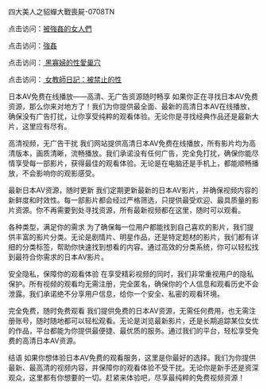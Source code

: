 四大美人之貂蟬大戰喪屍-0708TN

点击访问：<a href="https://heiliaowzu4ur.pages.dev">被強姦的女人們</a>

点击访问：<a href="https://heiliaozj3tjd.pages.dev">強姦</a>

点击访问：<a href="https://heiliaoxqkkct.pages.dev"> 黑寡婦的性愛巢穴</a>

点击访问：<a href="https://heiliaoe8ajia.pages.dev"> 女教師日記：被禁止的性</a>


日本AV免费在线播放——高清、无广告资源随时畅享
如果你正在寻找日本AV免费资源，那么你来对地方了！我们为你提供最全面、最新的高清日本AV在线播放，确保没有广告打扰，让你享受纯粹的观看体验。无论你是寻找经典作品还是最新大片，这里应有尽有。

高清视频，无广告干扰
我们网站提供高清日本AV免费在线播放，所有影片均为高清版本，画质清晰，流畅播放。我们承诺没有任何广告，完全免打扰，确保你能尽情享受每一部影片，获得最佳的观看体验。无论是在电脑还是手机上，都能顺畅播放，不会影响你的观影感受。

最新日本AV资源，随时更新
我们定期更新最新的日本AV影片，并确保视频内容的新鲜度和时效性。每一部影片都会经过严格筛选，只提供最受欢迎、最具质量的影片资源。你不再需要到处寻找资源，所有最新视频都在这里，随时可以观看。

各种类型，满足你的需求
为了确保每一位用户都能找到自己喜欢的影片，我们提供丰富的影片分类。无论是剧情片、明星作品，还是特定题材的影片，我们都有详细的分类标签，帮助你快速找到想看的内容。通过高效的分类系统，你可以轻松找到最符合你需求的日本AV影片。

安全隐私，保障你的观看体验
在享受精彩视频的同时，我们非常重视用户的隐私保护。所有视频的观看均无需注册，完全匿名，确保你的个人信息和观看历史不会泄露。我们承诺绝不分享用户信息，给你一个安全、私密的观看环境。

完全免费，随时免费观看
我们提供免费的日本AV资源，无需任何费用，也无需注册账号，随时随地都可以轻松观看。无论是浏览最新影片，还是长期追踪某位女优的作品，平台都能为你提供最便捷、最优质的服务。通过我们的平台，轻松享受免费的高清日本AV资源。

结语
如果你想体验日本AV免费的观看服务，这里是你最好的选择。我们为你提供最新、最高清的视频内容，并保障你的观看体验不受干扰。无论你是新手还是资深观众，这里都有你想要的一切。赶紧来体验吧，尽享最纯粹的免费视频资源！

<span style="display:none;">[Canonical link] (https://github.com/dtn2611/180000 ）</span>


